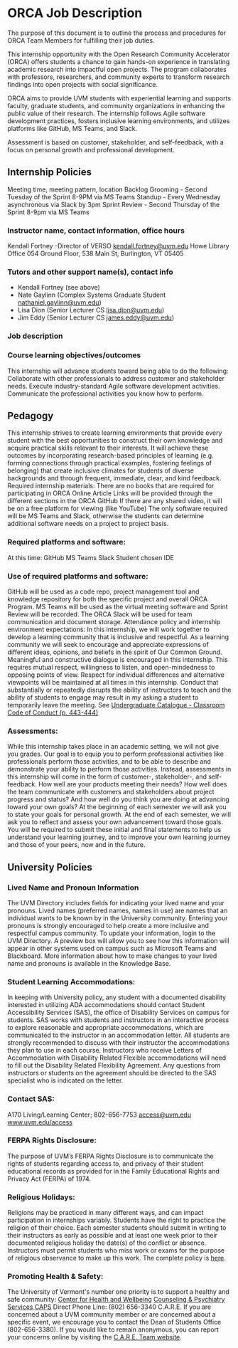 # ORCA Job Description

The purpose of this document is to outline the process and procedures for ORCA Team Members for fulfilling their job duties. 

This internship opportunity with the Open Research Community Accelerator (ORCA) offers students a chance to gain hands-on experience in translating academic research into impactful open projects. The program collaborates with professors, researchers, and community experts to transform research findings into open projects with social significance. 

ORCA aims to provide UVM students with experiential learning and supports faculty, graduate students, and community organizations in enhancing the public value of their research. The internship follows Agile software development practices, fosters inclusive learning environments, and utilizes platforms like GitHub, MS Teams, and Slack. 

Assessment is based on customer, stakeholder, and self-feedback, with a focus on personal growth and professional development. 

## Internship Policies
Meeting time, meeting pattern, location 
Backlog Grooming - Second Tuesday of the Sprint 8-9PM via MS Teams
Standup - Every Wednesday asynchronous via Slack by 3pm
Sprint Review - Second Thursday of the Sprint 8-9pm via MS Teams
### Instructor name, contact information, office hours
Kendall Fortney -Director of VERSO kendall.fortney@uvm.edu Howe Library Office 054 Ground Floor, 538 Main St, Burlington, VT 05405
### Tutors and other support name(s), contact info
- Kendall Fortney (see above)
- Nate Gaylinn (Complex Systems Graduate Student nathaniel.gaylinn@uvm.edu)
- Lisa Dion (Senior Lecturer CS lisa.dion@uvm.edu)
- Jim Eddy (Senior Lecturer CS james.eddy@uvm.edu)
###  Job description


### Course learning objectives/outcomes
This internship will advance students toward being able to do the following:
Collaborate with other professionals to address customer and stakeholder needs.
Execute industry-standard Agile software development activities.
Communicate the professional activities you know how to perform.

## Pedagogy
This internship strives to create learning environments that provide every student with the best opportunities to construct their own knowledge and acquire practical skills relevant to their interests. It will achieve these outcomes by incorporating research-based principles of learning (e.g. forming connections through practical examples, fostering feelings of belonging) that create inclusive climates for students of diverse backgrounds and through frequent, immediate, clear, and kind feedback.
Required internship materials:
There are no books that are required for participating in ORCA
Online Article Links will be provided through the different sections in the ORCA GitHub
If there are any shared video, it will be on a free platform for viewing (like YouTube)
The only software required will be MS Teams and Slack, otherwise the students can determine additional software needs on a project to project basis. 
### Required platforms and software: 
At this time:
GitHub
MS Teams
Slack
Student chosen IDE
### Use of required platforms and software:
GitHub will be used as a code repo, project management tool and knowledge repository for both the specific project and overall ORCA Program. MS Teams will be used as the virtual meeting software and Sprint Review will be recorded. The ORCA Slack will be used for team communication and document storage.
Attendance policy and internship environment expectations: 
In this internship, we will work together to develop a learning community that is inclusive and respectful. As a learning community we will seek to encourage and appreciate expressions of different ideas, opinions, and beliefs in the spirit of Our Common Ground. Meaningful and constructive dialogue is encouraged in this internship. This requires mutual respect, willingness to listen, and open-mindedness to opposing points of view. Respect for individual differences and alternative viewpoints will be maintained at all times in this internship. Conduct that substantially or repeatedly disrupts the ability of instructors to teach and the ability of students to engage may result in my asking a student to temporarily leave the meeting. See [Undergraduate Catalogue - Classroom Code of Conduct (p. 443-444)](https://catalogue.uvm.edu/undergraduate/academicinfo/rightsandresponsibilities/)
### Assessments:
While this internship takes place in an academic setting, we will not give you grades. Our goal is to equip you to perform professional activities like professionals perform those activities, and to be able to describe and demonstrate your ability to perform those activities.
Instead, assessments in this internship will come in the form of customer-, stakeholder-, and self-feedback. How well are your products meeting their needs? How well does the team communicate with customers and stakeholders about project progress and status? And how well do you think you are doing at advancing toward your own goals?
At the beginning of each semester we will ask you to state your goals for personal growth. At the end of each semester, we will ask you to reflect and assess your own advancement toward those goals. You will be required to submit these initial and final statements to help us understand your learning journey, and to improve your own learning journey and those of your peers, now and in the future.

## University Policies
### Lived Name and Pronoun Information
The UVM Directory includes fields for indicating your lived name and your pronouns. Lived names (preferred names, names in use) are names that an individual wants to be known by in the University community. Entering your pronouns is strongly encouraged to help create a more inclusive and respectful campus community. To update your information, login to the UVM Directory. A preview box will allow you to see how this information will appear in other systems used on campus such as Microsoft Teams and Blackboard.
More information about how to make changes to your lived name and pronouns is available in the Knowledge Base. 
### Student Learning Accommodations: 
In keeping with University policy, any student with a documented disability interested in utilizing ADA accommodations should contact Student Accessibility Services (SAS), the office of Disability Services on campus for students.  SAS works with students and instructors in an interactive process to explore reasonable and appropriate accommodations, which are communicated to the instructor in an accommodation letter. All students are strongly recommended to discuss with their instructor the accommodations they plan to use in each course. Instructors who receive Letters of Accommodation with Disability Related Flexible accommodations will need to fill out the Disability Related Flexibility Agreement.  Any questions from instructors or students on the agreement should be directed to the SAS specialist who is indicated on the letter. 
### Contact SAS:
A170 Living/Learning Center;
802-656-7753
access@uvm.edu 
www.uvm.edu/access
### FERPA Rights Disclosure: 
The purpose of UVM’s FERPA Rights Disclosure is to communicate the rights of students regarding access to, and privacy of their student educational records as provided for in the Family Educational Rights and Privacy Act (FERPA) of 1974. 
### Religious Holidays: 
Religions may be practiced in many different ways, and can impact participation in internships variably. Students have the right to practice the religion of their choice. Each semester students should submit in writing to their instructors as early as possible and at least one week prior to their documented religious holiday the date(s) of the conflict or absence. Instructors must permit students who miss work or exams for the purpose of religious observance to make up this work. The complete policy is [here](https://www.uvm.edu/registrar/religious-holidays). 
### Promoting Health & Safety:  
The University of Vermont's number one priority is to support a healthy and safe community: 
[Center for Health and Wellbeing](https://www.uvm.edu/health)
[Counseling & Psychiatry Services CAPS](https://www.uvm.edu/health/CAPS)  Direct Phone Line: (802) 656-3340
C.A.R.E.  If you are concerned about a UVM community member or are concerned about a specific event, we encourage you to contact the Dean of Students Office (802-656-3380).   If you would like to remain anonymous, you can report your concerns online by visiting the [C.A.R.E. Team website](https://www.uvm.edu/deanofstudents/student_advocacy/care_form).
